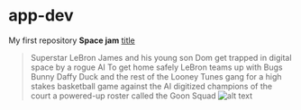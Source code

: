 # app-dev
My first repository
**Space jam**
[title](https://www.radiotimes.com/movies/space-jam-2-release-date-cast-lebron-james-sequel/)
> Superstar LeBron James and his young son Dom get trapped in digital space by a rogue AI To get home safely LeBron teams up with Bugs Bunny Daffy Duck and the rest of the Looney Tunes gang for a high stakes basketball game against the AI digitized champions of the court a powered-up roster called the Goon Squad
![alt text](https://encrypted-tbn1.gstatic.com/images?q=tbn:ANd9GcT2ujY2cShFV3ehcllCBBy9tUpSBWENdftEbS0UEshbthw7KNst)
